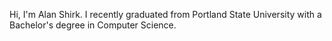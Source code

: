 Hi, I'm Alan Shirk. I recently graduated from Portland State University with a Bachelor's degree in Computer Science.
